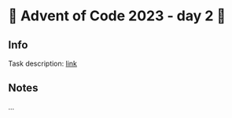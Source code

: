 # 🎄 Advent of Code 2023 - day 2 🎄

## Info

Task description: [link](https://adventofcode.com/2023/day/2)

## Notes

...
